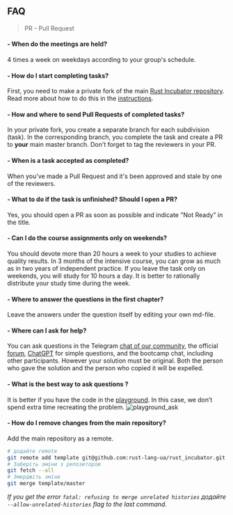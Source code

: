 ## FAQ

> PR - Pull Request

#### - When do the meetings are held?

4 times a week on weekdays according to your group's schedule.

#### - How do I start completing tasks?

First, you need to make a private fork of the main [Rust Incubator repository](https://github.com/rust-lang-ua/rust_incubator). Read more about how to do this in the [instructions](https://github.com/rust-lang-ua/rust_incubator#before-you-start).

#### - How and where to send Pull Requests of completed tasks?

In your private fork, you create a separate branch for each subdivision (task). In the corresponding branch, you complete the task and create a PR to __your__ main master branch. Don't forget to tag the reviewers in your PR.

<!-- #### - Що за табличка прогресу та як нею користуватись?
Усім учасникам на електронну адресу прийшло посилання на гугл-табличку. У ній є головна сторінка "Main Page", там відповідно до групи знаходите себе, а також номер, під яким ви записані. Тепер внизу шукаєте аркуш, який є під вашим номером. Це ваша сторінка, яку ви можете редагувати. Додаєте сюди фото. Навпроти кожного підрозділу стоять чекбокси, які вам потрібно відмічати при виконанні завдань. Також у відповідній колонці залишати посилання на виконане завдання. На особистій сторінці можете відслідковувати власний прогрес по розділах, а у 'Main Page'  загальний ваш та колег. -->

#### - When is a task accepted as completed?

When you've made a Pull Request and it's been approved and stale by one of the reviewers.

#### - What to do if the task is unfinished? Should I open a PR?

Yes, you should open a PR as soon as possible and indicate "Not Ready" in the title.

#### - Can I do the course assignments only on weekends?

You should devote more than 20 hours a week to your studies to achieve quality results. In 3 months of the intensive course, you can grow as much as in two years of independent practice. If you leave the task only on weekends, you will study for 10 hours a day. It is better to rationally distribute your study time during the week.

#### - Where to answer the questions in the first chapter?

Leave the answers under the question itself by editing your own md-file.

#### - Where can I ask for help?

You can ask questions in the Telegram [chat of our community](https://t.me/rustlang_ua), the official [forum](https://users.rust-lang.org/), [ChatGPT](https://openai.com/blog/chatgpt) for simple questions, and the bootcamp chat, including other participants. However your solution must be original. Both the person who gave the solution and the person who copied it will be expelled.

<!-- xxx : extend, tell about forum and chat of community -->

#### - What is the best way to ask questions ?

It is better if you have the code in the [playground](https://play.rust-lang.org/). In this case, we don’t spend extra time recreating the problem.
![playground_ask](https://github.com/rust-lang-ua/rust_incubator/assets/98274821/2351bddd-455f-4078-a7cb-328a7bb08ac9)

<!-- xxx : write please, add screenshot -->

#### - How do I remove changes from the main repository?

Add the main repository as a remote.

```bash
# додайте remote
git remote add template git@github.com:rust-lang-ua/rust_incubator.git
# Заберіть зміни з репозиторію
git fetch --all
# Змерджіть зміни
git merge template/master
```

*If you get the error `fatal: refusing to merge unrelated histories` додайте `--allow-unrelated-histories`  flag to the last command.*

